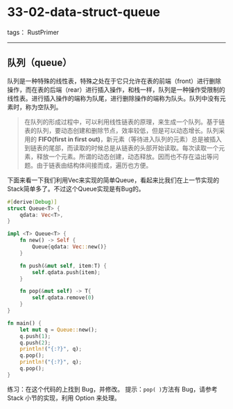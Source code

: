 # 33-02-data-struct-queue

tags： RustPrimer

----------------

## 队列（queue）
队列是一种特殊的线性表，特殊之处在于它只允许在表的前端（front）进行删除操作，而在表的后端（rear）进行插入操作，和栈一样，队列是一种操作受限制的线性表。进行插入操作的端称为队尾，进行删除操作的端称为队头。队列中没有元素时，称为空队列。

>在队列的形成过程中，可以利用线性链表的原理，来生成一个队列。基于链表的队列，要动态创建和删除节点，效率较低，但是可以动态增长。队列采用的 **FIFO(first in first out)**，新元素（等待进入队列的元素）总是被插入到链表的尾部，而读取的时候总是从链表的头部开始读取。每次读取一个元素，释放一个元素。所谓的动态创建，动态释放。因而也不存在溢出等问题。由于链表由结构体间接而成，遍历也方便。

下面来看一下我们利用Vec来实现的简单Queue，看起来比我们在上一节实现的Stack简单多了。不过这个Queue实现是有Bug的。
```rust
#[derive(Debug)]
struct Queue<T> {
    qdata: Vec<T>,
}

impl <T> Queue<T> {
    fn new() -> Self {
        Queue{qdata: Vec::new()}
    }

    fn push(&mut self, item:T) {
        self.qdata.push(item);
    } 

    fn pop(&mut self) -> T{
        self.qdata.remove(0)
    }
}

fn main() {
    let mut q = Queue::new();
    q.push(1);
    q.push(2);
    println!("{:?}", q);
    q.pop();
    println!("{:?}", q);
    q.pop();
}
```
练习：在这个代码的上找到 Bug，并修改。
提示：`pop( )`方法有 Bug，请参考 Stack 小节的实现，利用 Option 来处理。
